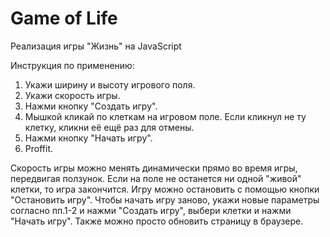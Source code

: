 # Game of Life

Реализация игры "Жизнь" на JavaScript

Инструкция по применению:

1. Укажи ширину и высоту игрового поля.
2. Укажи скорость игры.
3. Нажми кнопку "Создать игру".
4. Мышкой кликай по клеткам на игровом поле. Если кликнул не ту клетку, кликни
   её ещё раз для отмены.
5. Нажми кнопку "Начать игру".
6. Proffit.

Скорость игры можно менять динамически прямо во время игры, передвигая ползунок.
Если на поле не останется ни одной "живой" клетки, то игра закончится. Игру
можно остановить с помощью кнопки "Остановить игру". Чтобы начать игру заново,
укажи новые параметры согласно пп.1-2 и нажми "Создать игру", выбери клетки и
нажми "Начать игру". Также можно просто обновить страницу в браузере.
